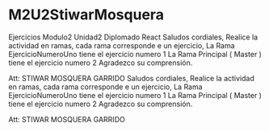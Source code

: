 # M2U2StiwarMosquera
Ejercicios Modulo2 Unidad2 Diplomado React
Saludos cordiales,
Realice la actividad en ramas, cada rama corresponde e un ejercicio,
La Rama EjercicioNumeroUno tiene el ejercicio numero 1
La Rama Principal ( Master ) tiene el ejercicio numero 2 
Agradezco su comprensión.

Att: STIWAR MOSQUERA GARRIDO 
Saludos cordiales,
Realice la actividad en ramas, cada rama corresponde e un ejercicio,
La Rama EjercicioNumeroUno tiene el ejercicio numero 1
La Rama Principal ( Master ) tiene el ejercicio numero 2 
Agradezco su comprensión.

Att: STIWAR MOSQUERA GARRIDO 



